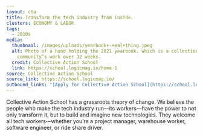 ```yaml
---
layout: cta
title: Transform the tech industry from inside.
clusters: ECONOMY & LABOR
tags:
  - 2010s
media:
  thumbnail: /images/uploads/yearbook+-+eal+thing.jpeg
  alt: Photo of a hand holding the 2021 yearbook, which is a collection of the
    community’s work over 12 weeks.
  credit: Collective Action School
  link: https://school.logicmag.io/home-1
source: Collective Action School
source_link: https://school.logicmag.io/
outbound_links: "[Apply for Collective Action School](https://school.logicmag.io/)"
---
```

Collective Action School has a grassroots theory of change. We believe the people who make the tech industry run—its workers—have the power to not only transform it, but to build and imagine new technologies. They welcome all tech workers—whether you’re a project manager, warehouse worker, software engineer, or ride share driver.